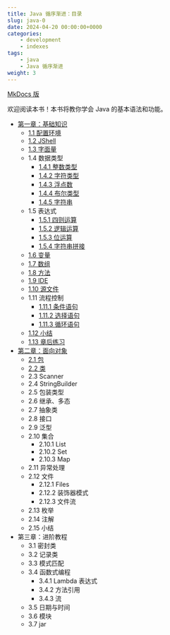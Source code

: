 ```yaml
---
title: Java 循序渐进：目录
slug: java-0
date: 2024-04-20 00:00:00+0000
categories:
    - development
    - indexes
tags:
    - java
    - Java 循序渐进
weight: 3
---
```


[MkDocs 版](https://squid233.github.io/java-tutorial/)

欢迎阅读本书！本书将教你学会 Java 的基本语法和功能。

- [第一章：基础知识](https://squid233.github.io/java-tutorial/basic/)
    - [1.1 配置环境](https://squid233.github.io/java-tutorial/basic/setup/)
    - [1.2 JShell](https://squid233.github.io/java-tutorial/basic/jshell/)
    - [1.3 字面量](https://squid233.github.io/java-tutorial/basic/literal/)
    - 1.4 数据类型
        - [1.4.1 整数类型](https://squid233.github.io/java-tutorial/basic/datatype/integer/)
        - [1.4.2 字符类型](https://squid233.github.io/java-tutorial/basic/datatype/char/)
        - [1.4.3 浮点数](https://squid233.github.io/java-tutorial/basic/datatype/floating_point/)
        - [1.4.4 布尔类型](https://squid233.github.io/java-tutorial/basic/datatype/boolean/)
        - [1.4.5 字符串](https://squid233.github.io/java-tutorial/basic/datatype/string/)
    - 1.5 表达式
        - [1.5.1 四则运算](https://squid233.github.io/java-tutorial/basic/exp/basic_operation/)
        - [1.5.2 逻辑运算](https://squid233.github.io/java-tutorial/basic/exp/logic_operation/)
        - [1.5.3 位运算](https://squid233.github.io/java-tutorial/basic/exp/bit_operation/)
        - [1.5.4 字符串拼接](https://squid233.github.io/java-tutorial/basic/exp/string_concat/)
    - [1.6 变量](https://squid233.github.io/java-tutorial/basic/variable/)
    - [1.7 数组](https://squid233.github.io/java-tutorial/basic/array/)
    - [1.8 方法](https://squid233.github.io/java-tutorial/basic/method/)
    - [1.9 IDE](https://squid233.github.io/java-tutorial/basic/ide/)
    - [1.10 源文件](https://squid233.github.io/java-tutorial/basic/source_file/)
    - 1.11 流程控制
        - [1.11.1 条件语句](https://squid233.github.io/java-tutorial/basic/control_flow/condition/)
        - [1.11.2 选择语句](https://squid233.github.io/java-tutorial/basic/control_flow/switch/)
        - [1.11.3 循环语句](https://squid233.github.io/java-tutorial/basic/control_flow/loop/)
    - [1.12 小结](https://squid233.github.io/java-tutorial/basic/summary/)
    - [1.13 章后练习](https://squid233.github.io/java-tutorial/basic/practice/)
- [第二章：面向对象](https://squid233.github.io/java-tutorial/object/)
    - [2.1 包](https://squid233.github.io/java-tutorial/object/package/)
    - [2.2 类](https://squid233.github.io/java-tutorial/object/class/)
    - 2.3 Scanner
    - 2.4 StringBuilder
    - 2.5 包装类型
    - 2.6 继承、多态
    - 2.7 抽象类
    - 2.8 接口
    - 2.9 泛型
    - 2.10 集合
        - 2.10.1 List
        - 2.10.2 Set
        - 2.10.3 Map
    - 2.11 异常处理
    - 2.12 文件
        - 2.12.1 Files
        - 2.12.2 装饰器模式
        - 2.12.3 文件流
    - 2.13 枚举
    - 2.14 注解
    - 2.15 小结
- 第三章：进阶教程
    - 3.1 密封类
    - 3.2 记录类
    - 3.3 模式匹配
    - 3.4 函数式编程
        - 3.4.1 Lambda 表达式
        - 3.4.2 方法引用
        - 3.4.3 流
    - 3.5 日期与时间
    - 3.6 模块
    - 3.7 jar
